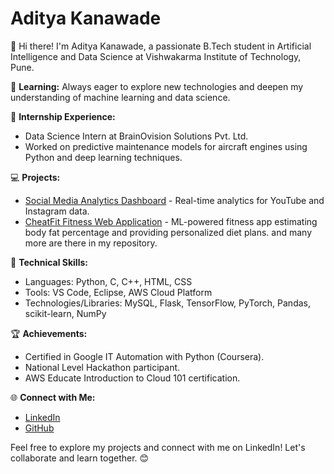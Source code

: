 # Aditya Kanawade

👋 Hi there! I'm Aditya Kanawade, a passionate B.Tech student in Artificial Intelligence and Data Science at Vishwakarma Institute of Technology, Pune.

🌱 **Learning:** Always eager to explore new technologies and deepen my understanding of machine learning and data science.

🚀 **Internship Experience:**
- Data Science Intern at BrainOvision Solutions Pvt. Ltd.
- Worked on predictive maintenance models for aircraft engines using Python and deep learning techniques.

💻 **Projects:**
- [Social Media Analytics Dashboard](https://github.com/AdityaKanawade0565/Social-Media-Analytics-Dashboard-) - Real-time analytics for YouTube and Instagram data.
- [CheatFit Fitness Web Application](https://github.com/AdityaKanawade0565/Body-fat-percentage-estimation-) - ML-powered fitness app estimating body fat percentage and providing personalized diet plans.
  and many more are there in my repository.

🚀 **Technical Skills:**
- Languages: Python, C, C++, HTML, CSS
- Tools: VS Code, Eclipse, AWS Cloud Platform
- Technologies/Libraries: MySQL, Flask, TensorFlow, PyTorch, Pandas, scikit-learn, NumPy

🏆 **Achievements:**
- Certified in Google IT Automation with Python (Coursera).
- National Level Hackathon participant.
- AWS Educate Introduction to Cloud 101 certification.

🌐 **Connect with Me:**
- [LinkedIn](https://www.linkedin.com/in/aditya-kanawade-643549242/)
- [GitHub](https://github.com/AdityaKanawade0565)

Feel free to explore my projects and connect with me on LinkedIn! Let's collaborate and learn together. 😊
